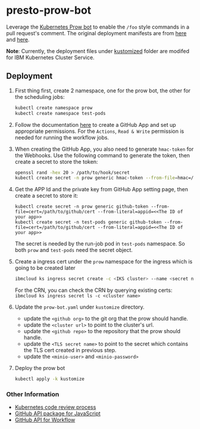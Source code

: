 # presto-prow-bot
Leverage the [Kubernetes Prow bot](https://docs.prow.k8s.io/docs/) to enable the `/foo` style
commands in a pull request's comment. The original deployment manifests are from
[here](https://github.com/kubernetes/test-infra/blob/master/config/prow/cluster/starter/starter-s3.yaml) and
[here](https://github.com/kubernetes/test-infra/blob/master/config/prow/cluster/prowjob-crd/prowjob_customresourcedefinition.yaml).

__Note__: Currently, the deployment files under [kustomized](./kustomize/) folder are modifed for IBM Kubernetes Cluster Service.

## Deployment ##

1. First thing first, create 2 namespace, one for the prow bot, the other for the scheduling jobs:
   ```bash
   kubectl create namespace prow
   kubectl create namespace test-pods
   ```

2. Follow the documentation [here](https://docs.prow.k8s.io/docs/getting-started-deploy/#github-app) to create a GitHub App
   and set up appropriate permissions. For the `Actions`, `Read & Write` permission is needed for running the workflow jobs.

3. When creating the GitHub App, you also need to generate `hmac-token` for the Webhooks. Use the following command to generate
   the token, then create a secret to store the token:
   ```bash
   openssl rand -hex 20 > /path/to/hook/secret
   kubectl create secret -n prow generic hmac-token --from-file=hmac=/path/to/hook/secret
   ```

4. Get the APP Id and the private key from GitHub App setting page, then create a secret to store it:
   ```
   kubectl create secret -n prow generic github-token --from-file=cert=/path/to/github/cert --from-literal=appid=<<The ID of your app>>
   kubectl create secret -n test-pods generic github-token --from-file=cert=/path/to/github/cert --from-literal=appid=<<The ID of your app>>
   ```
   The secret is needed by the run-job pod in `test-pods` namespace. So both `prow` and `test-pods` need the secret object.

5. Create a ingress cert under the `prow` namespace for the ingress which is going to be created later
   ```bash
   ibmcloud ks ingress secret create -c <IKS cluster> --name <secret name> --cert-crn <CRN> --namespace prow
   ```
   For the CRN, you can check the CRN by querying existing certs: `ibmcloud ks ingress secret ls -c <cluster name>`

6. Update the `prow-bot.yaml` under `kustomize` directory.
   - update the `<github org>` to the git org that the prow should handle.
   - update the `<cluster url>` to point to the cluster's url.
   - update the `<github repo>` to the repository that the prow should handle.
   - update the `<TLS secret name>` to point to the secret which contains the TLS cert created in previous step.
   - update the `<minio-user>` and `<minio-password>`

7. Deploy the prow bot
   ```bash
   kubectl apply -k kustomize
   ```

### Other Information
- [Kubernetes code review process](https://github.com/kubernetes/community/blob/master/contributors/guide/owners.md#the-code-review-process)
- [GitHub API package for JavaScript](https://github.com/octokit/octokit.js)
- [GitHub API for Workflow](https://docs.github.com/en/rest/actions/workflow-run)
